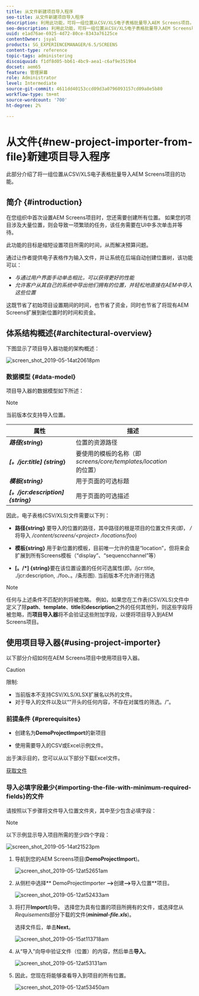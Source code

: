 ```yaml
---
title: 从文件新建项目导入程序
seo-title: 从文件新建项目导入程序
description: 利用此功能，可将一组位置从CSV/XLS电子表格批量导入AEM Screens项目。
seo-description: 利用此功能，可将一组位置从CSV/XLS电子表格批量导入AEM Screens项目。
uuid: e1ad76ae-6925-4d72-80ce-8343a76125ce
contentOwner: jsyal
products: SG_EXPERIENCEMANAGER/6.5/SCREENS
content-type: reference
topic-tags: administering
discoiquuid: f1df8d05-bb61-4bc9-aea1-c6af9e3519b4
docset: aem65
feature: 管理屏幕
role: Administrator
level: Intermediate
source-git-commit: 4611dd40153ccd09d3a0796093157cd09a8e5b80
workflow-type: tm+mt
source-wordcount: '700'
ht-degree: 2%

---
```



# 从文件{#new-project-importer-from-file}新建项目导入程序

此部分介绍了将一组位置从CSV/XLS电子表格批量导入AEM Screens项目的功能。

## 简介 {#introduction}

在您组织中首次设置AEM Screens项目时，您还需要创建所有位置。 如果您的项目涉及大量位置，则会导致一项繁琐的任务，该任务需要在UI中多次单击并等待。

此功能的目标是缩短设置项目所需的时间，从而解决预算问题。

通过让作者提供电子表格作为输入文件，并让系统在后端自动创建位置树，该功能可以：

* *与通过用户界面手动单击相比，可以获得更好的性能*
* *允许客户从其自己的系统中导出他们拥有的位置，并轻松地直接在AEM中导入这些位置*

这既节省了初始项目设置期间的时间，也节省了资金，同时也节省了将现有AEM Screens扩展到新位置时的时间和资金。

## 体系结构概述{#architectural-overview}

下图显示了项目导入器功能的架构概述：

![screen_shot_2019-05-14at20618pm](assets/screen_shot_2019-05-14at20618pm.png)

### 数据模型 {#data-model}

项目导入器的数据模型如下所述：

>[!NOTE]
>
>当前版本仅支持导入位置。

| **属性** | **描述** |
|---|---|
| ***路径{string*}** | 位置的资源路径 |
| ***[。/jcr:title] {string*}** | 要使用的模板的名称（即&#x200B;*screens/core/templates/location*&#x200B;的位置） |
| ***模板{string}*** | 用于页面的可选标题 |
| ***[。/jcr:description] {string}*** | 用于页面的可选描述 |

因此，电子表格(CSV/XLS)文件需要以下列：

* **路径{string}** 要导入的位置的路径，其中路径的根是项目的位置文件夹(即， */* 将导入 */content/screens/&lt;project> /locations/foo*)

* **模板{string}** 用于新位置的模板，目前唯一允许的值是“location”，但将来会扩展到所有Screens模板（“display”、“sequencchannel”等）
* **[。/*] {string}**&#x200B;要在该位置设置的任何可选属性(即。/jcr:title, ./jcr:description, ./foo、。/条形图). 当前版本不允许进行筛选

>[!NOTE]
>
>任何与上述条件不匹配的列将被忽略。 例如，如果您在工作表(CSV/XLS)文件中定义了除&#x200B;**path**、**template**、**title**&#x200B;和&#x200B;**description**&#x200B;之外的任何其他列，则这些字段将被忽略，而&#x200B;**项目导入器**&#x200B;将不会验证这些附加字段，以便将项目导入到AEM Screens项目。

## 使用项目导入器{#using-project-importer}

以下部分介绍如何在AEM Screens项目中使用项目导入器。

>[!CAUTION]
>
>限制:
>
>* 当前版本不支持CSV/XLS/XLSX扩展名以外的文件。
>* 对于导入的文件以及以“”开头的任何内容，不存在对属性的筛选。/”。

>



### 前提条件 {#prerequisites}

* 创建名为&#x200B;**DemoProjectImport**&#x200B;的新项目

* 使用需要导入的CSV或Excel示例文件。

出于演示目的，您可以从以下部分下载Excel文件。

[获取文件](assets/minimal-file.xls)

### 导入必填字段最少{#importing-the-file-with-minimum-required-fields}的文件

请按照以下步骤将文件导入位置文件夹，其中至少包含必填字段：

>[!NOTE]
>
>以下示例显示导入项目所需的至少四个字段：

![screen_shot_2019-05-14at21523pm](assets/screen_shot_2019-05-14at21523pm.png)

1. 导航到您的AEM Screens项目(**DemoProjectImport**)。

   ![screen_shot_2019-05-12at52651am](assets/screen_shot_2019-05-12at52651am.png)

1. 从侧栏中选择** DemoProjectImporter **—>**&#x200B;创建&#x200B;**—>**&#x200B;导入位置**项目。

   ![screen_shot_2019-05-12at52433am](assets/screen_shot_2019-05-12at52433am.png)

1. 将打开&#x200B;**Import**&#x200B;向导。 选择您为具有位置的项目所拥有的文件，或选择您从&#x200B;*Requisements*&#x200B;部分下载的文件(***minimal-file.xls***)。

   选择文件后，单击&#x200B;**Next**。

   ![screen_shot_2019-05-15at113718am](assets/screen_shot_2019-05-15at113718am.png)

1. 从“导入”向导中验证文件（位置）的内容，然后单击&#x200B;**导入**。

   ![screen_shot_2019-05-12at53131am](assets/screen_shot_2019-05-12at53131am.png)

1. 因此，您现在将能够查看导入到项目的所有位置。

   ![screen_shot_2019-05-12at53450am](assets/screen_shot_2019-05-12at53450am.png)

